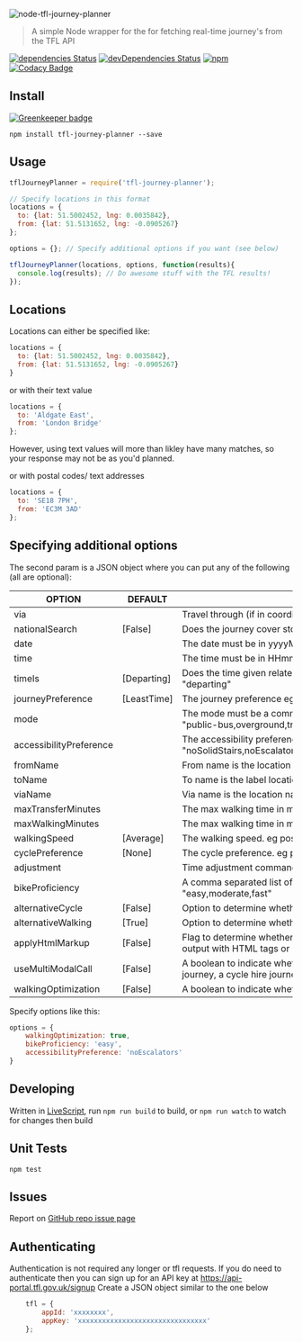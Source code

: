 
![node-tfl-journey-planner](https://i.imgur.com/dxqiC8j.png)

> A simple Node wrapper for the for fetching real-time journey's from the TFL API


[![dependencies Status](https://david-dm.org/lissy93/node-tfl-journey-planner/status.svg)](https://david-dm.org/lissy93/node-tfl-journey-planner)
[![devDependencies Status](https://david-dm.org/lissy93/node-tfl-journey-planner/dev-status.svg)](https://david-dm.org/lissy93/node-tfl-journey-planner?type=dev)
[![npm](https://img.shields.io/npm/dy/localeval.svg)](https://www.npmjs.com/package/tfl-journey-planner)
[![Codacy Badge](https://api.codacy.com/project/badge/Grade/ddd831ad67604707844a57c4f153c5be)](https://www.codacy.com/app/lissy93/node-tfl-journey-planner?utm_source=github.com&amp;utm_medium=referral&amp;utm_content=Lissy93/node-tfl-journey-planner&amp;utm_campaign=Badge_Grade)



## Install

[![Greenkeeper badge](https://badges.greenkeeper.io/Lissy93/node-tfl-journey-planner.svg)](https://greenkeeper.io/)
```
npm install tfl-journey-planner --save
```

## Usage
```javascript
tflJourneyPlanner = require('tfl-journey-planner');

// Specify locations in this format
locations = {
  to: {lat: 51.5002452, lng: 0.0035842},
  from: {lat: 51.5131652, lng: -0.0905267}
};

options = {}; // Specify additional options if you want (see below)

tflJourneyPlanner(locations, options, function(results){
  console.log(results); // Do awesome stuff with the TFL results!
});
```

## Locations
Locations can either be specified like:
```javascript
locations = {
  to: {lat: 51.5002452, lng: 0.0035842},
  from: {lat: 51.5131652, lng: -0.0905267}
}
```

or with their text value
```javascript
locations = {
  to: 'Aldgate East',
  from: 'London Bridge'
};
```
However, using text values will more than likley have many matches, so your response may not be as you'd planned.


or with postal codes/ text addresses
```javascript
locations = {
  to: 'SE18 7PH',
  from: 'EC3M 3AD'
};
```

## Specifying additional options
The second param is a JSON object where you can put any of the following (all are optional):


| OPTION                  | DEFAULT     | EXPLINATION                                                                                                                                                               |
|-------------------------|-------------|---------------------------------------------------------------------------------------------------------------------------------------------------------------------------|
| via                     |             | Travel through (if in coordinate format then must be "longitude,latitude")                                                                                      |
| nationalSearch          | [False]     | Does the journey cover stops outside London? eg. "nationalSearch=true"                                                                                          |
| date                    |             | The date must be in yyyyMMdd format                                                                                                                             |
| time                    |             | The time must be in HHmm format                                                                                                                                 |
| timeIs                  | [Departing] | Does the time given relate to arrival or leaving time? Possible options: "departing" | "arriving"                                                               |
| journeyPreference       | [LeastTime] | The journey preference eg possible options: "leastinterchange" | "leasttime" | "leastwalking"                                                                   |
| mode                    |             | The mode must be a comma separated list of modes. eg possible options: "public-bus,overground,train,tube,coach,dlr,cablecar,tram,river,walking,cycle"           |
| accessibilityPreference |             | The accessibility preference must be a comma separated list eg. "noSolidStairs,noEscalators,noElevators,stepFreeToVehicle,stepFreeToPlatform"                   |
| fromName                |             | From name is the location name associated with a from coordinate                                                                                                |
| toName                  |             | To name is the label location associated with a to coordinate                                                                                                   |
| viaName                 |             | Via name is the location name associated with a via coordinate.                                                                                                 |
| maxTransferMinutes      |             | The max walking time in minutes for transfer eg. "120"                                                                                                          |
| maxWalkingMinutes       |             | The max walking time in minutes for journeys eg. "120"                                                                                                          |
| walkingSpeed            | [Average]   | The walking speed. eg possible options: "slow" | "average" | "fast".                                                                                            |
| cyclePreference         | [None]      | The cycle preference. eg possible options: "allTheWay" | "leaveAtStation" | "takeOnTransport" | "cycleHire"                                                     |
| adjustment              |             | Time adjustment command. eg possible options: "TripFirst" | "TripLast"                                                                                          |
| bikeProficiency         |             | A comma separated list of cycling proficiency levels. eg possible options: "easy,moderate,fast"                                                                 |
| alternativeCycle        | [False]     | Option to determine whether to return alternative cycling journey                                                                                               |
| alternativeWalking      | [True]      | Option to determine whether to return alternative walking journey                                                                                               |
| applyHtmlMarkup         | [False]     | Flag to determine whether certain text (e.g. walking instructions) should be output with HTML tags or not.                                                      |
| useMultiModalCall       | [False]     | A boolean to indicate whether or not to return 3 public transport journeys, a bus journey, a cycle hire journey, a personal cycle journey and a walking journey |
| walkingOptimization     | [False]     | A boolean to indicate whether to optimize journeys using walking                                                                                                |



Specify options like this:
```javascript
options = {
    walkingOptimization: true,
    bikeProficiency: 'easy',
    accessibilityPreference: 'noEscalators'
}
```



## Developing
Written in [LiveScript](http://livescript.net/), run `npm run build` to build, or `npm run watch` to watch for changes then build



## Unit Tests
`npm test`



## Issues
Report on [GitHub repo issue page](https://github.com/Lissy93/node-tfl-journey-planner/issues)





## Authenticating
Authentication is not required any longer or tfl requests.
If you do need to authenticate then you can sign up for an API key at https://api-portal.tfl.gov.uk/signup
Create a JSON object similar to the one below

```javascript
    tfl = {
        appId: 'xxxxxxxx',
        appKey: 'xxxxxxxxxxxxxxxxxxxxxxxxxxxxxxxx'
    };
```

[TFL]:https://api-portal.tfl.gov.uk/signup
[@lissy_sykes]:http://twitter.com/lissy_sykes

